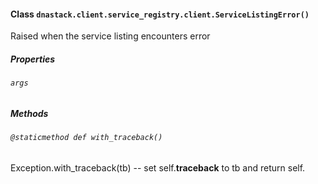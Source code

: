 #### Class `dnastack.client.service_registry.client.ServiceListingError()`
Raised when the service listing encounters error 
##### Properties
###### `args`

##### Methods
###### `@staticmethod def with_traceback()`
Exception.with_traceback(tb) --
set self.__traceback__ to tb and return self.